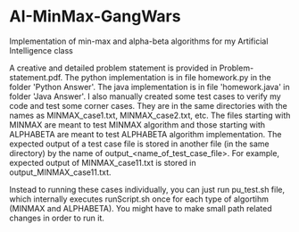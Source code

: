 # AI-MinMax-GangWars
Implementation of min-max and alpha-beta algorithms for my Artificial Intelligence class

A creative and detailed problem statement is provided in Problem-statement.pdf. The python implementation is in file homework.py in the folder 'Python Answer'. The java implementation is in file 'homework.java' in folder 'Java Answer'. I also manually created some test cases to verify my code and test some corner cases. They are in the same directories with the names as MINMAX_case1.txt, MINMAX_case2.txt, etc. The files starting with MINMAX are meant to test MINMAX algorithm and those starting with ALPHABETA are meant to test ALPHABETA algorithm implementation. The expected output of a test case file is stored in another file (in the same directory) by the name of output_<name_of_test_case_file>. For example, expected output of MINMAX_case11.txt is stored in output_MINMAX_case11.txt.

Instead to running these cases individually, you can just run pu_test.sh file, which internally executes runScript.sh once for each type of algortihm (MINMAX and ALPHABETA). You might have to make small path related changes in order to run it.
